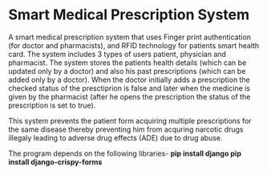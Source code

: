 # Smart Medical Prescription System

A smart medical prescription system that uses Finger print authentication (for doctor and pharmacists), and RFID technology for patients
smart health card. The system includes 3 types of users patient, physician and pharmacist. The system stores the patients health details
(which can be updated only by a doctor) and also his past prescriptions (which can be added only by a doctor). When the doctor initially
adds a prescription the checked status of the presctiprion is false and later when the medicine is given by the pharmacist (after he opens
the prescription the status of the prescription is set to true).

This system prevents the patient form acquiring multiple prescriptions for the same disease thereby preventing him from acquring narcotic
drugs illegaly leading to adverse drug effects (ADE) due to drug abuse.

The program depends on the following libraries-
     **pip install django
       pip install django-crispy-forms**
     
     
    
